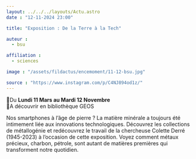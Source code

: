 ```yaml
---
layout: ../../../layouts/Actu.astro
date : "12-11-2024 23:00"

title: "Exposition : De la Terre à la Tech"

auteur :
  - bsu

affiliation :
  - sciences

image : "/assets/fildactus/encemoment/11-12-bsu.jpg"

source : "https://www.instagram.com/p/C4NJ894od1z/"
---
```


📅Du __Lundi 11 Mars au Mardi 12 Novembre__  
📍A découvrir en bibliothèque GEOS

Nos smartphones à l’âge de pierre ? La matière minérale a toujours été intimement liée aux innovations technologiques. Découvrez les collections de métallogénie et redécouvrez le travail de la chercheuse Colette Derré (1945-2023) à l’occasion de cette exposition. Voyez comment métaux précieux, charbon, pétrole, sont autant de matières premières qui transforment notre quotidien.
